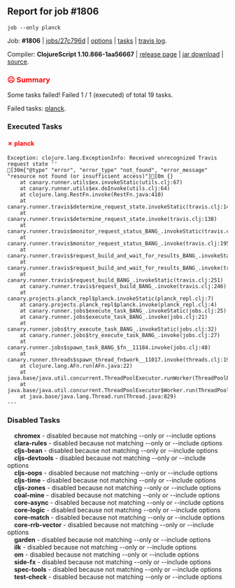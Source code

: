 ## Report for job #1806
```
job --only planck
```


Job: **#1806** | [jobs/27c796d](https://github.com/cljs-oss/canary/commit/27c796d02dc074c8dbd9b2c6f4700297fdcb5ea9) | [options](options.edn) | [tasks](tasks.edn) | [travis log](https://travis-ci.com/cljs-oss/canary/builds/227375361).

Compiler: **ClojureScript 1.10.866-1aa56667** | [release page](https://github.com/cljs-oss/canary/releases/tag/r1.10.866-1aa56667) | [jar download](https://github.com/cljs-oss/canary/releases/download/r1.10.866-1aa56667/clojurescript-1.10.866-1aa56667.jar) | [source](https://github.com/clojure/clojurescript/commit/1aa56667620198eee5b42a36e36691d514d47c9b).

### <b style='color:red'>☹ Summary</b>

Some tasks failed! Failed 1 / 1 (executed) of total 19 tasks.

Failed tasks: [planck](#-planck).

### Executed Tasks

#### <b style='color:red'>&#x2717; planck</b>
```
Exception: clojure.lang.ExceptionInfo: Received unrecognized Travis request state ''
[30m{"@type" "error", "error_type" "not_found", "error_message" "resource not found (or insufficient access)"}[0m {}
	at canary.runner.utils$ex.invokeStatic(utils.clj:67)
	at canary.runner.utils$ex.doInvoke(utils.clj:64)
	at clojure.lang.RestFn.invoke(RestFn.java:410)
	at canary.runner.travis$determine_request_state.invokeStatic(travis.clj:148)
	at canary.runner.travis$determine_request_state.invoke(travis.clj:138)
	at canary.runner.travis$monitor_request_status_BANG_.invokeStatic(travis.clj:205)
	at canary.runner.travis$monitor_request_status_BANG_.invoke(travis.clj:195)
	at canary.runner.travis$request_build_and_wait_for_results_BANG_.invokeStatic(travis.clj:236)
	at canary.runner.travis$request_build_and_wait_for_results_BANG_.invoke(travis.clj:233)
	at canary.runner.travis$request_build_BANG_.invokeStatic(travis.clj:251)
	at canary.runner.travis$request_build_BANG_.invoke(travis.clj:246)
	at canary.projects.planck_repl$planck.invokeStatic(planck_repl.clj:7)
	at canary.projects.planck_repl$planck.invoke(planck_repl.clj:4)
	at canary.runner.jobs$execute_task_BANG_.invokeStatic(jobs.clj:25)
	at canary.runner.jobs$execute_task_BANG_.invoke(jobs.clj:21)
	at canary.runner.jobs$try_execute_task_BANG_.invokeStatic(jobs.clj:32)
	at canary.runner.jobs$try_execute_task_BANG_.invoke(jobs.clj:27)
	at canary.runner.jobs$spawn_task_BANG_$fn__11184.invoke(jobs.clj:48)
	at canary.runner.threads$spawn_thread_fn$work__11017.invoke(threads.clj:19)
	at clojure.lang.AFn.run(AFn.java:22)
	at java.base/java.util.concurrent.ThreadPoolExecutor.runWorker(ThreadPoolExecutor.java:1128)
	at java.base/java.util.concurrent.ThreadPoolExecutor$Worker.run(ThreadPoolExecutor.java:628)
	at java.base/java.lang.Thread.run(Thread.java:829)
---

```

### Disabled Tasks

&nbsp;&nbsp;&nbsp;&nbsp;**chromex** - disabled because not matching --only or --include options<br>
&nbsp;&nbsp;&nbsp;&nbsp;**clara-rules** - disabled because not matching --only or --include options<br>
&nbsp;&nbsp;&nbsp;&nbsp;**cljs-bean** - disabled because not matching --only or --include options<br>
&nbsp;&nbsp;&nbsp;&nbsp;**cljs-devtools** - disabled because not matching --only or --include options<br>
&nbsp;&nbsp;&nbsp;&nbsp;**cljs-oops** - disabled because not matching --only or --include options<br>
&nbsp;&nbsp;&nbsp;&nbsp;**cljs-time** - disabled because not matching --only or --include options<br>
&nbsp;&nbsp;&nbsp;&nbsp;**cljs-zones** - disabled because not matching --only or --include options<br>
&nbsp;&nbsp;&nbsp;&nbsp;**coal-mine** - disabled because not matching --only or --include options<br>
&nbsp;&nbsp;&nbsp;&nbsp;**core-async** - disabled because not matching --only or --include options<br>
&nbsp;&nbsp;&nbsp;&nbsp;**core-logic** - disabled because not matching --only or --include options<br>
&nbsp;&nbsp;&nbsp;&nbsp;**core-match** - disabled because not matching --only or --include options<br>
&nbsp;&nbsp;&nbsp;&nbsp;**core-rrb-vector** - disabled because not matching --only or --include options<br>
&nbsp;&nbsp;&nbsp;&nbsp;**garden** - disabled because not matching --only or --include options<br>
&nbsp;&nbsp;&nbsp;&nbsp;**ilk** - disabled because not matching --only or --include options<br>
&nbsp;&nbsp;&nbsp;&nbsp;**om** - disabled because not matching --only or --include options<br>
&nbsp;&nbsp;&nbsp;&nbsp;**side-fx** - disabled because not matching --only or --include options<br>
&nbsp;&nbsp;&nbsp;&nbsp;**spec-tools** - disabled because not matching --only or --include options<br>
&nbsp;&nbsp;&nbsp;&nbsp;**test-check** - disabled because not matching --only or --include options<br>